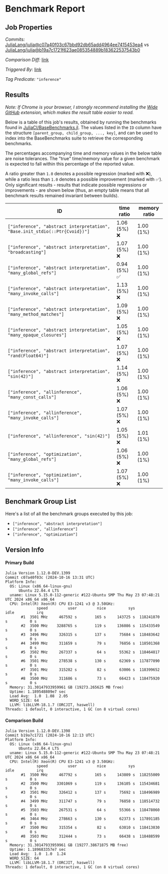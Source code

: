 # Benchmark Report

## Job Properties

*Commits:* [JuliaLang/julia@c07a40f03c67bbd92db65add4964ee7415453ea4](https://github.com/JuliaLang/julia/commit/c07a40f03c67bbd92db65add4964ee7415453ea4) vs [JuliaLang/julia@b19a7c1721f623ae085354889b183622537543b0](https://github.com/JuliaLang/julia/commit/b19a7c1721f623ae085354889b183622537543b0)

*Comparison Diff:* [link](https://github.com/JuliaLang/julia/compare/b19a7c1721f623ae085354889b183622537543b0..c07a40f03c67bbd92db65add4964ee7415453ea4)

*Triggered By:* [link](https://github.com/JuliaLang/julia/commit/c07a40f03c67bbd92db65add4964ee7415453ea4#commitcomment-148362701)

*Tag Predicate:* `"inference"`

## Results

*Note: If Chrome is your browser, I strongly recommend installing the [Wide GitHub](https://chrome.google.com/webstore/detail/wide-github/kaalofacklcidaampbokdplbklpeldpj?hl=en)
extension, which makes the result table easier to read.*

Below is a table of this job's results, obtained by running the benchmarks found in
[JuliaCI/BaseBenchmarks.jl](https://github.com/JuliaCI/BaseBenchmarks.jl). The values
listed in the `ID` column have the structure `[parent_group, child_group, ..., key]`,
and can be used to index into the BaseBenchmarks suite to retrieve the corresponding
benchmarks.

The percentages accompanying time and memory values in the below table are noise tolerances. The "true"
time/memory value for a given benchmark is expected to fall within this percentage of the reported value.

A ratio greater than `1.0` denotes a possible regression (marked with :x:), while a ratio less
than `1.0` denotes a possible improvement (marked with :white_check_mark:). Only significant results - results
that indicate possible regressions or improvements - are shown below (thus, an empty table means that all
benchmark results remained invariant between builds).

| ID | time ratio | memory ratio |
|----|------------|--------------|
| `["inference", "abstract interpretation", "Base.init_stdio(::Ptr{Cvoid})"]` | 1.06 (5%) :x: | 1.00 (1%)  |
| `["inference", "abstract interpretation", "broadcasting"]` | 1.07 (5%) :x: | 1.00 (1%)  |
| `["inference", "abstract interpretation", "many_global_refs"]` | 0.94 (5%) :white_check_mark: | 1.00 (1%)  |
| `["inference", "abstract interpretation", "many_invoke_calls"]` | 1.13 (5%) :x: | 1.00 (1%)  |
| `["inference", "abstract interpretation", "many_method_matches"]` | 1.09 (5%) :x: | 1.00 (1%)  |
| `["inference", "abstract interpretation", "many_opaque_closures"]` | 1.05 (5%) :x: | 1.00 (1%)  |
| `["inference", "abstract interpretation", "rand(Float64)"]` | 1.07 (5%) :x: | 1.00 (1%)  |
| `["inference", "abstract interpretation", "sin(42)"]` | 1.14 (5%) :x: | 1.00 (1%)  |
| `["inference", "allinference", "many_const_calls"]` | 1.06 (5%) :x: | 1.00 (1%)  |
| `["inference", "allinference", "many_invoke_calls"]` | 1.07 (5%) :x: | 1.00 (1%)  |
| `["inference", "allinference", "sin(42)"]` | 1.05 (5%) :x: | 1.01 (1%)  |
| `["inference", "optimization", "many_global_refs"]` | 1.06 (5%) :x: | 1.00 (1%)  |
| `["inference", "optimization", "many_invoke_calls"]` | 1.07 (5%) :x: | 1.00 (1%)  |

## Benchmark Group List

Here's a list of all the benchmark groups executed by this job:

- `["inference", "abstract interpretation"]`
- `["inference", "allinference"]`
- `["inference", "optimization"]`

## Version Info

#### Primary Build

```
Julia Version 1.12.0-DEV.1399
Commit c07a40f03c (2024-10-16 13:31 UTC)
Platform Info:
  OS: Linux (x86_64-linux-gnu)
      Ubuntu 22.04.4 LTS
  uname: Linux 5.15.0-112-generic #122-Ubuntu SMP Thu May 23 07:48:21 UTC 2024 x86_64 x86_64
  CPU: Intel(R) Xeon(R) CPU E3-1241 v3 @ 3.50GHz: 
              speed         user         nice          sys         idle          irq
       #1  3501 MHz     467592 s        165 s     143725 s  118241870 s          0 s
       #2  3500 MHz    3288765 s        119 s     136086 s  115433549 s          0 s
       #3  3496 MHz     326315 s        137 s      75684 s  118483642 s          0 s
       #4  3499 MHz     311659 s         79 s      76856 s  118501368 s          0 s
       #5  3502 MHz     267337 s         64 s      55362 s  118464817 s          0 s
       #6  3501 MHz     278538 s        130 s      62369 s  117877890 s          0 s
       #7  3501 MHz     315282 s         82 s      63006 s  118399652 s          0 s
       #8  3500 MHz     311686 s         73 s      66423 s  118475920 s          0 s
  Memory: 31.30147933959961 GB (19273.265625 MB free)
  Uptime: 1.189548809e7 sec
  Load Avg:  1.0  1.08  2.05
  WORD_SIZE: 64
  LLVM: libLLVM-18.1.7 (ORCJIT, haswell)
Threads: 1 default, 0 interactive, 1 GC (on 8 virtual cores)

```

#### Comparison Build

```
Julia Version 1.12.0-DEV.1398
Commit b19a7c1721 (2024-10-16 12:13 UTC)
Platform Info:
  OS: Linux (x86_64-linux-gnu)
      Ubuntu 22.04.4 LTS
  uname: Linux 5.15.0-112-generic #122-Ubuntu SMP Thu May 23 07:48:21 UTC 2024 x86_64 x86_64
  CPU: Intel(R) Xeon(R) CPU E3-1241 v3 @ 3.50GHz: 
              speed         user         nice          sys         idle          irq
       #1  3500 MHz     467792 s        165 s     143809 s  118255009 s          0 s
       #2  3500 MHz    3301069 s        119 s     136105 s  115434681 s          0 s
       #3  3501 MHz     326412 s        137 s      75692 s  118496989 s          0 s
       #4  3499 MHz     311747 s         79 s      76858 s  118514732 s          0 s
       #5  3503 MHz     267531 s         64 s      55366 s  118478060 s          0 s
       #6  3464 MHz     278663 s        130 s      62373 s  117891185 s          0 s
       #7  3500 MHz     315354 s         82 s      63010 s  118413030 s          0 s
       #8  3503 MHz     312444 s         73 s      66438 s  118488599 s          0 s
  Memory: 31.30147933959961 GB (19277.38671875 MB free)
  Uptime: 1.189683357e7 sec
  Load Avg:  1.0  1.0  1.24
  WORD_SIZE: 64
  LLVM: libLLVM-18.1.7 (ORCJIT, haswell)
Threads: 1 default, 0 interactive, 1 GC (on 8 virtual cores)

```
